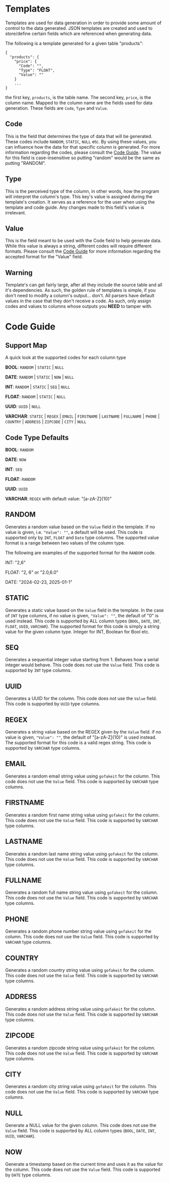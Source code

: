 # Templates

Templates are used for data generation in order to provide some amount of control to the
data generated. JSON templates are created and used to store/define certain
fields which are referenced when generating data.

The following is a template generated for a given table "products":

```
{
  "products": {
    "price": {
      "Code": "",
      "Type": "FLOAT",
      "Value": ""
    }
    ... 
}
```
the first key, `products`, is the table name. The second key, `price`, is the column name. Mapped to the column name are the fields
used for data generation. These fields are `Code`, `Type` and `Value`.


## Code
This is the field that determines the type of data that will be generated. These codes include `RANDOM`, `STATIC`, `NULL`
etc. By using these values, you can influence how the data for that specific column is generated. 
For more information regarding the codes, please consult the [Code Guide](#code-guide). The value for this field is
case-insensitive so putting "random" would be the same as putting "RANDOM".

## Type
This is the perceived type of the column, in other words, how the program will interpret the column's type.
This key's value is assigned during the template's creation. It serves as a reference for the user 
when using the template and code guide. Any changes made to this field's value is irrelevant.

## Value
This is the field meant to be used with the Code field to help generate data.
While this value is always a string, different codes will require different formats.
Please consult the [Code Guide](#code-guide) for more information regarding the accepted format for the "Value" field.

## Warning
Template's can get fairly large, after all they include the source table and all it's dependencies.
As such, the golden rule of templates is simple, if you don't need to modify a column's output... don't. 
All parsers have default values in the case that they don't receive a code. As such, only assign codes and values to 
columns whose outputs you **NEED** to tamper with.

# Code Guide

## Support Map
A quick look at the supported codes for each column type

**BOOL**: `RANDOM` | `STATIC` | `NULL`

**DATE**: `RANDOM` | `STATIC` | `NOW` | `NULL`

**INT**: `RANDOM` | `STATIC` | `SEQ` | `NULL`

**FLOAT**: `RANDOM` | `STATIC` | `NULL`

**UUID**: `UUID` | `NULL`

**VARCHAR**: `STATIC` | `REGEX` | `EMAIL` | `FIRSTNAME` | `LASTNAME` | `FULLNAME` | `PHONE` | `COUNTRY` | `ADDRESS` | `ZIPCODE` | `CITY` | `NULL`

## Code Type Defaults
**BOOL**: `RANDOM`

**DATE**: `NOW`

**INT**: `SEQ`

**FLOAT**: `RANDOM`

**UUID**: `UUID`

**VARCHAR**: `REGEX` with default value: "[a-zA-Z]{10}"


## RANDOM
Generates a random value based on the `Value` field in the template. If no value is given, i.e.  `"Value": ""`, a default will be 
used. This code is supported only by `INT`, `FLOAT` and `Date` type columns. The supported value format is a range between two values of the
column type.

The following are examples of the supported format for the `RANDOM` code.

INT: "2,6"

FLOAT: "2, 6" or "2.0,6.0"

DATE: "2024-02-23, 2025-01-1"

## STATIC
Generates a static value based on the `Value` field in the template. In the case of `INT` type columns, if no value is
given, `"Value": ""`, the default of "0" is used instead. This code is supported by ALL column types 
(`BOOL`, `DATE`, `INT`, `FLOAT`, `UUID`, `VARCHAR`). The supported format for this code is simply a string
value for the given column type. Integer for INT, Boolean for Bool etc.

## SEQ
Generates a sequential integer value starting from 1. Behaves how a serial integer would behave. 
This code does not use the `Value` field. This code is supported by `INT` type columns.

## UUID
Generates a UUID for the column. This code does not use the `Value` field. This code is supported by `UUID` type
columns.

## REGEX
Generates a string value based on the REGEX given by the `Value` field. 
if no value is given, `"Value": ""`, the default of "[a-zA-Z]{10}" is used instead. The supported format for this code is
a valid regex string. This code is supported by `VARCHAR` type columns.

## EMAIL
Generates a random email string value using `gofakeit` for the column. This code does not use the `Value` field. 
This code is supported by `VARCHAR` type columns.

## FIRSTNAME
Generates a random first name string value using `gofakeit` for the column. This code does not use the `Value` field. 
This code is supported by `VARCHAR` type columns.

## LASTNAME
Generates a random last name string value using `gofakeit` for the column. This code does not use the `Value` field. 
This code is supported by `VARCHAR` type columns.

## FULLNAME
Generates a random full name string value using `gofakeit` for the column. This code does not use the `Value` field. 
This code is supported by `VARCHAR` type columns.

## PHONE
Generates a random phone number string value using `gofakeit` for the column. This code does not use the `Value` field. 
This code is supported by `VARCHAR` type columns.

## COUNTRY
Generates a random country string value using `gofakeit` for the column. This code does not use the `Value` field. 
This code is supported by `VARCHAR` type columns.

## ADDRESS
Generates a random address string value using `gofakeit` for the column. This code does not use the `Value` field. 
This code is supported by `VARCHAR` type columns.

## ZIPCODE
Generates a random zipcode string value using `gofakeit` for the column. This code does not use the `Value` field. 
This code is supported by `VARCHAR` type columns.

## CITY
Generates a random city string value using `gofakeit` for the column. This code does not use the `Value` field. 
This code is supported by `VARCHAR` type columns.

## NULL
Generate a NULL value for the given column. This code does not use the `Value` field. This code is supported by ALL
column types (`BOOL`, `DATE`, `INT`, `UUID`, `VARCHAR`).

## NOW
Generate a timestamp based on the current time and uses it as the value for the column. This code does not use the `Value` field. 
This code is supported by `DATE` type columns.



